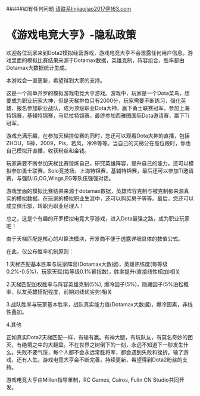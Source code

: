 #####如有任何问题 请联系linjiaojiao2017@163.com
# 《游戏电竞大亨》-隐私政策

欢迎各位玩家来到Dota2模拟经营游戏，游戏电竞大亨不会泄露任何用户信息。游戏里面的模拟比赛结果来源于Dotamax数据，英雄克制，阵容组合，胜率都由Dotamax大数据统计生成。

本游戏会一直更新，希望得到大家的支持。

这是一个简单开罗的模拟游戏电竞大亨游戏。游戏中，玩家是一个Dota菜鸟，想要成为职业玩家大神，但是天梯排位只有2000分，玩家需要不断练习，强化英雄，报名参加职业战队，成为顶级职业Dota大神，赢下勇士联赛冠军，参加上海特锦赛，基辅特锦赛，马尼拉特锦赛，最终参加西雅图国际Dota邀请赛，赢下Ti冠军。  

游戏充满乐趣，在参加天梯排位赛的同时，您还可以观看Dota大神的直播，包括ZHOU，B神，2009，Pis，若风，冷冷等等。当自己的天梯分在高位段时，你也自己模拟开直播，收获粉丝和金钱。  

玩家需要不断参加天梯比赛锻炼自己，研究英雄阵容，提升自己的能力。还可以模拟参加勇士联赛，Solo竞技场，上海特锦赛，基辅特锦赛，最后还可以参加Ti邀请赛，与强队IG,OG,Wings,EG等队伍强强对话。  

游戏里面的模拟比赛结果来源于dotamax数据，英雄阵容克制与被克制都来源真实的模拟数据。在玩家的模拟职业生涯中，还可以购买房子等等。最后，您还可以成立俱乐部，转职为职业经理人！  

总之，这是个有趣的开罗模拟电竞大亨游戏，进入Dota最强之路，成为职业玩家吧！

由于天梯匹配是核心的AI算法模块，开发商不便于透露详细具体的数值公式。  

在此，仅公布胜率机制原则：  

1.天梯匹配基本胜率与玩家阵容(Dotamax大数据)，英雄熟练度(每等级0.2%-0.5%)，玩家天赋(每等级0.1%幂指数)，胜率提升(直接线性相加)相关  

2.天梯匹配加权胜率与阵容英雄克制(5%), 爆冷因子(5%)，隐藏因子(5%泊松概率，队友英雄搭配程度，前期对线优劣势)相关  

3.战队胜率与玩家基本胜率，战队真实能力值(Dotamax大数据)，爆冷因素，非线性叠加。  

4.其他  


正如真实Dota2天梯匹配一样，有输有赢。有神大腿，有坑队友，有莫名奇妙的团灭，有绝境之中的大翻盘。不在世界之树倒下的一刻，永远不知道下一秒发生什么。失败不要气馁，每个人都不会永远常胜将军，都会遇到失败和挫折。输了游戏，还有人生。游戏电竞大亨会不断完善，持续更新，希望得到Dota2粉丝的支持。

游戏电竞大亨由Millen指导重制，RC Games, Cairos, Fulin CN Studio共同开发。
